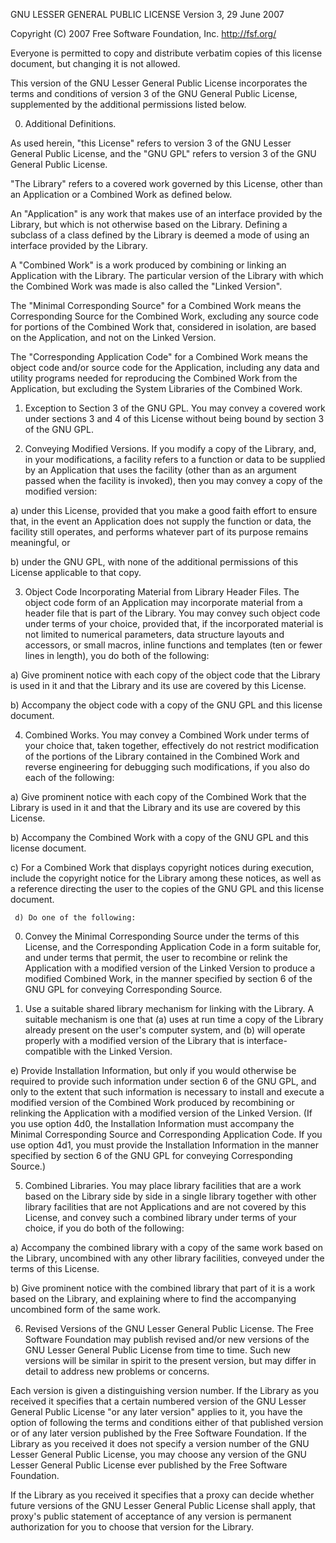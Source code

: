 GNU LESSER GENERAL PUBLIC LICENSE
Version 3, 29 June 2007

Copyright (C) 2007 Free Software Foundation, Inc. <http://fsf.org/>

Everyone is permitted to copy and distribute verbatim copies of this license
document, but changing it is not allowed.

This version of the GNU Lesser General Public License incorporates the terms
and conditions of version 3 of the GNU General Public License, supplemented
by the additional permissions listed below.

0. Additional Definitions.

As used herein, "this License" refers to version 3 of the GNU Lesser General
Public License, and the "GNU GPL" refers to version 3 of the GNU General Public
License.

"The Library" refers to a covered work governed by this License, other than
an Application or a Combined Work as defined below.

An "Application" is any work that makes use of an interface provided by the
Library, but which is not otherwise based on the Library. Defining a subclass
of a class defined by the Library is deemed a mode of using an interface provided
by the Library.

A "Combined Work" is a work produced by combining or linking an Application
with the Library. The particular version of the Library with which the Combined
Work was made is also called the "Linked Version".

The "Minimal Corresponding Source" for a Combined Work means the Corresponding
Source for the Combined Work, excluding any source code for portions of the
Combined Work that, considered in isolation, are based on the Application,
and not on the Linked Version.

The "Corresponding Application Code" for a Combined Work means the object
code and/or source code for the Application, including any data and utility
programs needed for reproducing the Combined Work from the Application, but
excluding the System Libraries of the Combined Work.

1. Exception to Section 3 of the GNU GPL.
   You may convey a covered work under sections 3 and 4 of this License without
   being bound by section 3 of the GNU GPL.

2. Conveying Modified Versions.
   If you modify a copy of the Library, and, in your modifications, a facility
   refers to a function or data to be supplied by an Application that uses the
   facility (other than as an argument passed when the facility is invoked),
   then you may convey a copy of the modified version:

a) under this License, provided that you make a good faith effort to ensure
that, in the event an Application does not supply the function or data, the
facility still operates, and performs whatever part of its purpose remains
meaningful, or

b) under the GNU GPL, with none of the additional permissions of this License
applicable to that copy.

3. Object Code Incorporating Material from Library Header Files.
   The object code form of an Application may incorporate material from a header
   file that is part of the Library. You may convey such object code under terms
   of your choice, provided that, if the incorporated material is not limited
   to numerical parameters, data structure layouts and accessors, or small macros,
   inline functions and templates (ten or fewer lines in length), you do both
   of the following:

a) Give prominent notice with each copy of the object code that the Library
is used in it and that the Library and its use are covered by this License.

b) Accompany the object code with a copy of the GNU GPL and this license document.

4. Combined Works.
   You may convey a Combined Work under terms of your choice that, taken together,
   effectively do not restrict modification of the portions of the Library contained
   in the Combined Work and reverse engineering for debugging such modifications,
   if you also do each of the following:

a) Give prominent notice with each copy of the Combined Work that the Library
is used in it and that the Library and its use are covered by this License.

b) Accompany the Combined Work with a copy of the GNU GPL and this license
document.

c) For a Combined Work that displays copyright notices during execution, include
the copyright notice for the Library among these notices, as well as a reference
directing the user to the copies of the GNU GPL and this license document.

     d) Do one of the following:

0. Convey the Minimal Corresponding Source under the terms of this License,
   and the Corresponding Application Code in a form suitable for, and under terms
   that permit, the user to recombine or relink the Application with a modified
   version of the Linked Version to produce a modified Combined Work, in the
   manner specified by section 6 of the GNU GPL for conveying Corresponding Source.

1. Use a suitable shared library mechanism for linking with the Library.
   A suitable mechanism is one that (a) uses at run time a copy of the Library
   already present on the user's computer system, and (b) will operate properly
   with a modified version of the Library that is interface-compatible with the
   Linked Version.

e) Provide Installation Information, but only if you would otherwise be required
to provide such information under section 6 of the GNU GPL, and only to the
extent that such information is necessary to install and execute a modified
version of the Combined Work produced by recombining or relinking the Application
with a modified version of the Linked Version. (If you use option 4d0, the
Installation Information must accompany the Minimal Corresponding Source and
Corresponding Application Code. If you use option 4d1, you must provide the
Installation Information in the manner specified by section 6 of the GNU GPL
for conveying Corresponding Source.)

5. Combined Libraries.
   You may place library facilities that are a work based on the Library side
   by side in a single library together with other library facilities that are
   not Applications and are not covered by this License, and convey such a combined
   library under terms of your choice, if you do both of the following:

a) Accompany the combined library with a copy of the same work based on the
Library, uncombined with any other library facilities, conveyed under the
terms of this License.

b) Give prominent notice with the combined library that part of it is a work
based on the Library, and explaining where to find the accompanying uncombined
form of the same work.

6. Revised Versions of the GNU Lesser General Public License.
   The Free Software Foundation may publish revised and/or new versions of the
   GNU Lesser General Public License from time to time. Such new versions will
   be similar in spirit to the present version, but may differ in detail to address
   new problems or concerns.

Each version is given a distinguishing version number. If the Library as you
received it specifies that a certain numbered version of the GNU Lesser General
Public License "or any later version" applies to it, you have the option of
following the terms and conditions either of that published version or of
any later version published by the Free Software Foundation. If the Library
as you received it does not specify a version number of the GNU Lesser General
Public License, you may choose any version of the GNU Lesser General Public
License ever published by the Free Software Foundation.

If the Library as you received it specifies that a proxy can decide whether
future versions of the GNU Lesser General Public License shall
apply, that proxy's public statement of acceptance of any version is permanent
authorization for you to choose that version for the Library.
